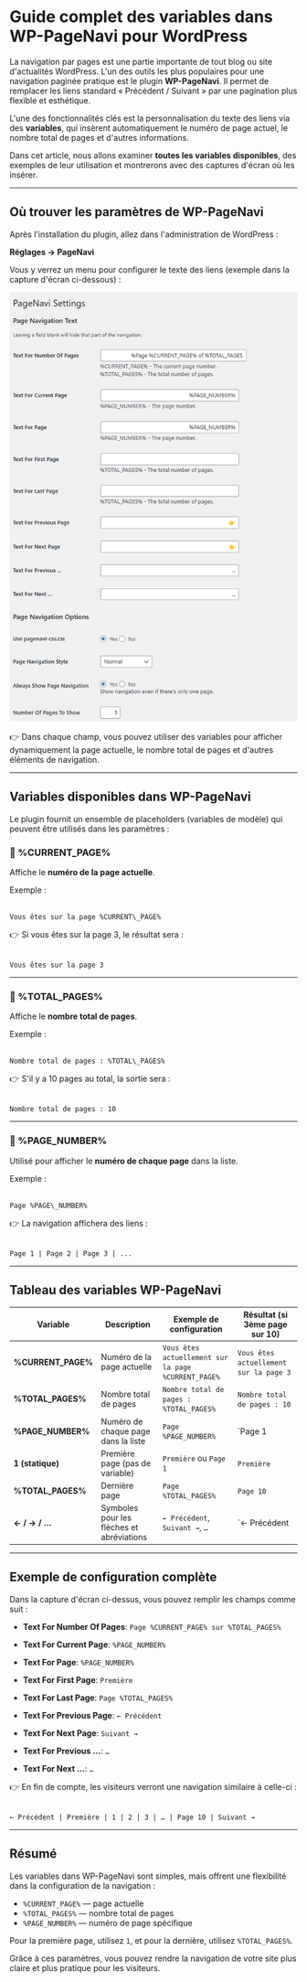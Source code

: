 # Guide complet des variables dans WP-PageNavi pour WordPress

La navigation par pages est une partie importante de tout blog ou site d'actualités WordPress. L'un des outils les plus populaires pour une navigation paginée pratique est le plugin **WP-PageNavi**. Il permet de remplacer les liens standard « Précédent / Suivant » par une pagination plus flexible et esthétique.

L'une des fonctionnalités clés est la personnalisation du texte des liens via des **variables**, qui insèrent automatiquement le numéro de page actuel, le nombre total de pages et d'autres informations.

Dans cet article, nous allons examiner **toutes les variables disponibles**, des exemples de leur utilisation et montrerons avec des captures d'écran où les insérer.

---

## Où trouver les paramètres de WP-PageNavi

Après l'installation du plugin, allez dans l'administration de WordPress :

**Réglages → PageNavi**

Vous y verrez un menu pour configurer le texte des liens (exemple dans la capture d'écran ci-dessous) :

![Paramètres PageNavi dans WordPress](https://raw.githubusercontent.com/hypo69/1001-python-ru/master/ru/assets/wordpress-pagenavi-guide/a34df3db-dcb3-4815-ac1c-a73c693fce39.png)

👉 Dans chaque champ, vous pouvez utiliser des variables pour afficher dynamiquement la page actuelle, le nombre total de pages et d'autres éléments de navigation.

---

## Variables disponibles dans WP-PageNavi

Le plugin fournit un ensemble de placeholders (variables de modèle) qui peuvent être utilisés dans les paramètres :

### 🔹 %CURRENT_PAGE%
Affiche le **numéro de la page actuelle**.

Exemple :
```

Vous êtes sur la page %CURRENT\_PAGE%

```
👉 Si vous êtes sur la page 3, le résultat sera :
```

Vous êtes sur la page 3

```

---

### 🔹 %TOTAL_PAGES%
Affiche le **nombre total de pages**.

Exemple :
```

Nombre total de pages : %TOTAL\_PAGES%

```
👉 S'il y a 10 pages au total, la sortie sera :
```

Nombre total de pages : 10

```

---

### 🔹 %PAGE_NUMBER%
Utilisé pour afficher le **numéro de chaque page** dans la liste.

Exemple :
```

Page %PAGE\_NUMBER%

```
👉 La navigation affichera des liens :
```

Page 1 | Page 2 | Page 3 | ...

```

---

## Tableau des variables WP-PageNavi

| Variable           | Description                               | Exemple de configuration                   | Résultat (si 3ème page sur 10)       |
|--------------------|-------------------------------------------|--------------------------------------------|--------------------------------------|
| **%CURRENT_PAGE%** | Numéro de la page actuelle                | `Vous êtes actuellement sur la page %CURRENT_PAGE%` | `Vous êtes actuellement sur la page 3` |
| **%TOTAL_PAGES%**  | Nombre total de pages                     | `Nombre total de pages : %TOTAL_PAGES%`    | `Nombre total de pages : 10`         |
| **%PAGE_NUMBER%**  | Numéro de chaque page dans la liste       | `Page %PAGE_NUMBER%`                       | `Page 1 | Page 2 | Page 3 …`         |
| **1 (statique)**   | Première page (pas de variable)           | `Première` ou `Page 1`                     | `Première`                           |
| **%TOTAL_PAGES%**  | Dernière page                             | `Page %TOTAL_PAGES%`                       | `Page 10`                            |
| **← / → / …**      | Symboles pour les flèches et abréviations | `← Précédent`, `Suivant →`, `…`            | `← Précédent | 1 | 2 | 3 | … | 10 | Suivant →` |

---

## Exemple de configuration complète

Dans la capture d'écran ci-dessus, vous pouvez remplir les champs comme suit :

- **Text For Number Of Pages**:
  `Page %CURRENT_PAGE% sur %TOTAL_PAGES%`

- **Text For Current Page**:
  `%PAGE_NUMBER%`

- **Text For Page**:
  `%PAGE_NUMBER%`

- **Text For First Page**:
  `Première`

- **Text For Last Page**:
  `Page %TOTAL_PAGES%`

- **Text For Previous Page**:
  `← Précédent`

- **Text For Next Page**:
  `Suivant →`

- **Text For Previous …**:
  `…`

- **Text For Next …**:
  `…`

👉 En fin de compte, les visiteurs verront une navigation similaire à celle-ci :
```

← Précédent | Première | 1 | 2 | 3 | … | Page 10 | Suivant →

```

---

## Résumé

Les variables dans WP-PageNavi sont simples, mais offrent une flexibilité dans la configuration de la navigation :

- `%CURRENT_PAGE%` — page actuelle
- `%TOTAL_PAGES%` — nombre total de pages
- `%PAGE_NUMBER%` — numéro de page spécifique

Pour la première page, utilisez `1`, et pour la dernière, utilisez `%TOTAL_PAGES%`.

Grâce à ces paramètres, vous pouvez rendre la navigation de votre site plus claire et plus pratique pour les visiteurs.
